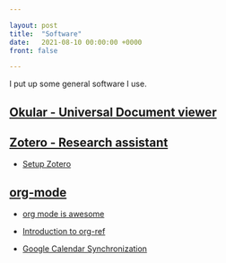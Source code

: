 ```yaml
---

layout: post
title:  "Software"
date:   2021-08-10 00:00:00 +0000
front: false

---
```


I put up some general software I use.

## [Okular - Universal Document viewer](https://okular.kde.org/)

## [Zotero - Research assistant](https://www.zotero.org/)

- [Setup Zotero](https://www.researchgate.net/publication/325828616_Tutorial_The_Best_Reference_Manager_Setup_Zotero_ZotFile_Cloud_Storage)

## [org-mode](https://orgmode.org/)

- [org mode is awesome](https://www.youtube.com/watch?v=fgizHHd7nOo)

- [Introduction to org-ref](https://www.youtube.com/watch?v=2t925KRBbFc)

- [Google Calendar Synchronization](https://orgmode.org/worg/org-tutorials/org-google-sync.html)


